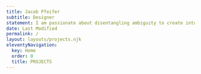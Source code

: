 ```yaml
---
title: Jacob Pfeifer
subtitle: Designer
statement: I am passionate about disentangling ambiguity to create intuitive and accessible experiences. I approach every design with inclusivity, compassion, and a focus on equity, hoping those values will eventually be reflected back into the world.
date: Last Modified 
permalink: /
layout: layouts/projects.njk
eleventyNavigation:
  key: Home
  order: 0
  title: PROJECTS
---
```




